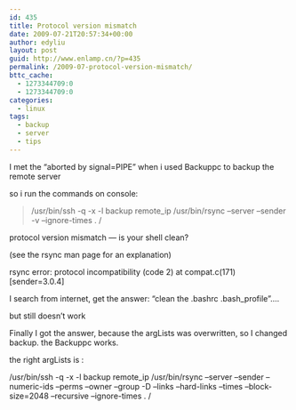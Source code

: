 ```yaml
---
id: 435
title: Protocol version mismatch
date: 2009-07-21T20:57:34+00:00
author: edyliu
layout: post
guid: http://www.enlamp.cn/?p=435
permalink: /2009-07-protocol-version-mismatch/
bttc_cache:
  - 1273344709:0
  - 1273344709:0
categories:
  - linux
tags:
  - backup
  - server
  - tips
---
```

I met the &#8220;aborted by signal=PIPE&#8221; when i used Backuppc to backup the remote server

so i run the commands on console:
  
>/usr/bin/ssh -q -x -l backup remote_ip /usr/bin/rsync &#8211;server &#8211;sender -v &#8211;ignore-times . /
  
protocol version mismatch &#8212; is your shell clean?
  
(see the rsync man page for an explanation)
  
rsync error: protocol incompatibility (code 2) at compat.c(171) [sender=3.0.4]

I search from internet, get the answer: &#8220;clean the .bashrc .bash_profile&#8221;&#8230;.
  
but still doesn&#8217;t work

Finally I got the answer, because the argLists was overwritten, so I changed backup. the Backuppc works.
  
the right argLists is :
  
/usr/bin/ssh -q -x -l backup remote_ip /usr/bin/rsync &#8211;server &#8211;sender &#8211;numeric-ids &#8211;perms &#8211;owner &#8211;group -D &#8211;links &#8211;hard-links &#8211;times &#8211;block-size=2048 &#8211;recursive &#8211;ignore-times . /